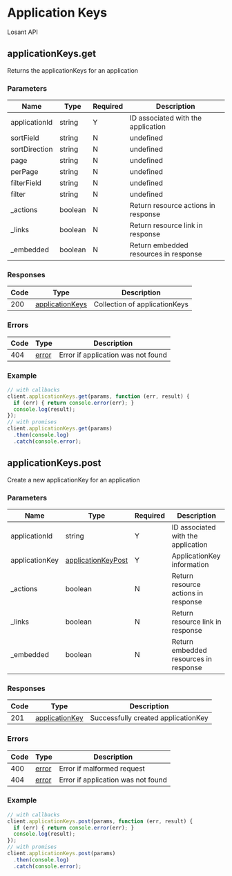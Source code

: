 # Application Keys
Losant API

## applicationKeys.get
Returns the applicationKeys for an application



### Parameters
| Name | Type | Required | Description |
| ---- | ---- | -------- | ----------- |
| applicationId | string | Y | ID associated with the application |
| sortField | string | N | undefined |
| sortDirection | string | N | undefined |
| page | string | N | undefined |
| perPage | string | N | undefined |
| filterField | string | N | undefined |
| filter | string | N | undefined |
| _actions | boolean | N | Return resource actions in response |
| _links | boolean | N | Return resource link in response |
| _embedded | boolean | N | Return embedded resources in response |

### Responses
| Code | Type | Description |
| ---- | ---- | ----------- |
| 200 | [applicationKeys](_schemas.md#applicationkeys) | Collection of applicationKeys |

### Errors
| Code | Type | Description |
| ---- | ---- | ----------- |
| 404 | [error](_schemas.md#error) | Error if application was not found |

### Example
```javascript
// with callbacks
client.applicationKeys.get(params, function (err, result) {
  if (err) { return console.error(err); }
  console.log(result);
});
// with promises
client.applicationKeys.get(params)
  .then(console.log)
  .catch(console.error);
```
## applicationKeys.post
Create a new applicationKey for an application



### Parameters
| Name | Type | Required | Description |
| ---- | ---- | -------- | ----------- |
| applicationId | string | Y | ID associated with the application |
| applicationKey | [applicationKeyPost](_schemas.md#applicationkeypost) | Y | ApplicationKey information |
| _actions | boolean | N | Return resource actions in response |
| _links | boolean | N | Return resource link in response |
| _embedded | boolean | N | Return embedded resources in response |

### Responses
| Code | Type | Description |
| ---- | ---- | ----------- |
| 201 | [applicationKey](_schemas.md#applicationkey) | Successfully created applicationKey |

### Errors
| Code | Type | Description |
| ---- | ---- | ----------- |
| 400 | [error](_schemas.md#error) | Error if malformed request |
| 404 | [error](_schemas.md#error) | Error if application was not found |

### Example
```javascript
// with callbacks
client.applicationKeys.post(params, function (err, result) {
  if (err) { return console.error(err); }
  console.log(result);
});
// with promises
client.applicationKeys.post(params)
  .then(console.log)
  .catch(console.error);
```

